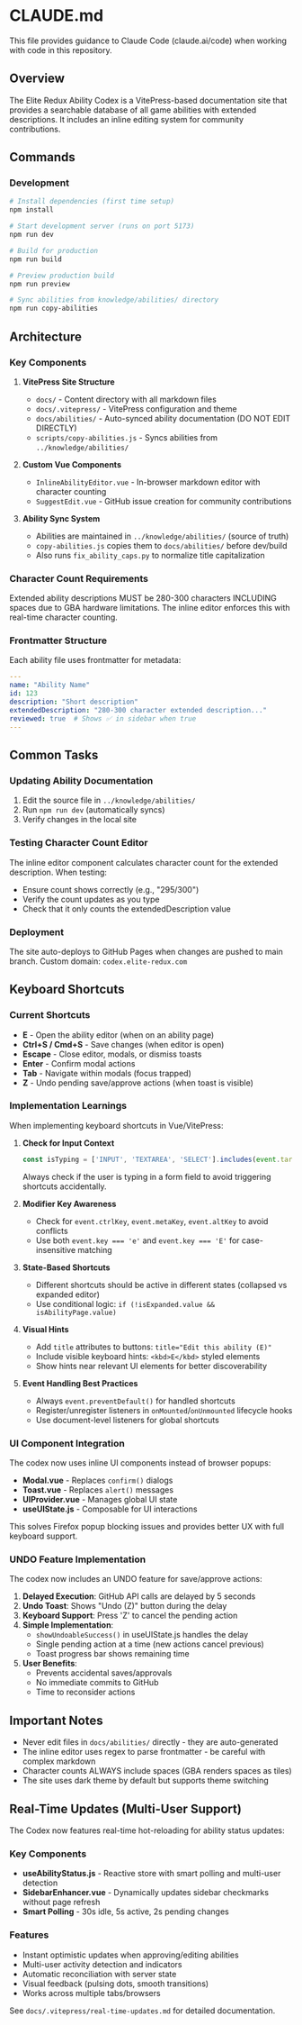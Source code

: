 # CLAUDE.md

This file provides guidance to Claude Code (claude.ai/code) when working with code in this repository.

## Overview

The Elite Redux Ability Codex is a VitePress-based documentation site that provides a searchable database of all game abilities with extended descriptions. It includes an inline editing system for community contributions.

## Commands

### Development
```bash
# Install dependencies (first time setup)
npm install

# Start development server (runs on port 5173)
npm run dev

# Build for production
npm run build

# Preview production build
npm run preview

# Sync abilities from knowledge/abilities/ directory
npm run copy-abilities
```

## Architecture

### Key Components

1. **VitePress Site Structure**
   - `docs/` - Content directory with all markdown files
   - `docs/.vitepress/` - VitePress configuration and theme
   - `docs/abilities/` - Auto-synced ability documentation (DO NOT EDIT DIRECTLY)
   - `scripts/copy-abilities.js` - Syncs abilities from `../knowledge/abilities/`

2. **Custom Vue Components**
   - `InlineAbilityEditor.vue` - In-browser markdown editor with character counting
   - `SuggestEdit.vue` - GitHub issue creation for community contributions

3. **Ability Sync System**
   - Abilities are maintained in `../knowledge/abilities/` (source of truth)
   - `copy-abilities.js` copies them to `docs/abilities/` before dev/build
   - Also runs `fix_ability_caps.py` to normalize title capitalization

### Character Count Requirements

Extended ability descriptions MUST be 280-300 characters INCLUDING spaces due to GBA hardware limitations. The inline editor enforces this with real-time character counting.

### Frontmatter Structure

Each ability file uses frontmatter for metadata:
```yaml
---
name: "Ability Name"
id: 123
description: "Short description"
extendedDescription: "280-300 character extended description..."
reviewed: true  # Shows ✅ in sidebar when true
---
```

## Common Tasks

### Updating Ability Documentation
1. Edit the source file in `../knowledge/abilities/`
2. Run `npm run dev` (automatically syncs)
3. Verify changes in the local site

### Testing Character Count Editor
The inline editor component calculates character count for the extended description. When testing:
- Ensure count shows correctly (e.g., "295/300")
- Verify the count updates as you type
- Check that it only counts the extendedDescription value

### Deployment
The site auto-deploys to GitHub Pages when changes are pushed to main branch. Custom domain: `codex.elite-redux.com`

## Keyboard Shortcuts

### Current Shortcuts
- **E** - Open the ability editor (when on an ability page)
- **Ctrl+S / Cmd+S** - Save changes (when editor is open)
- **Escape** - Close editor, modals, or dismiss toasts
- **Enter** - Confirm modal actions
- **Tab** - Navigate within modals (focus trapped)
- **Z** - Undo pending save/approve actions (when toast is visible)

### Implementation Learnings

When implementing keyboard shortcuts in Vue/VitePress:

1. **Check for Input Context**
   ```javascript
   const isTyping = ['INPUT', 'TEXTAREA', 'SELECT'].includes(event.target.tagName)
   ```
   Always check if the user is typing in a form field to avoid triggering shortcuts accidentally.

2. **Modifier Key Awareness**
   - Check for `event.ctrlKey`, `event.metaKey`, `event.altKey` to avoid conflicts
   - Use both `event.key === 'e'` and `event.key === 'E'` for case-insensitive matching

3. **State-Based Shortcuts**
   - Different shortcuts should be active in different states (collapsed vs expanded editor)
   - Use conditional logic: `if (!isExpanded.value && isAbilityPage.value)`

4. **Visual Hints**
   - Add `title` attributes to buttons: `title="Edit this ability (E)"`
   - Include visible keyboard hints: `<kbd>E</kbd>` styled elements
   - Show hints near relevant UI elements for better discoverability

5. **Event Handling Best Practices**
   - Always `event.preventDefault()` for handled shortcuts
   - Register/unregister listeners in `onMounted`/`onUnmounted` lifecycle hooks
   - Use document-level listeners for global shortcuts

### UI Component Integration

The codex now uses inline UI components instead of browser popups:
- **Modal.vue** - Replaces `confirm()` dialogs
- **Toast.vue** - Replaces `alert()` messages
- **UIProvider.vue** - Manages global UI state
- **useUIState.js** - Composable for UI interactions

This solves Firefox popup blocking issues and provides better UX with full keyboard support.

### UNDO Feature Implementation

The codex now includes an UNDO feature for save/approve actions:

1. **Delayed Execution**: GitHub API calls are delayed by 5 seconds
2. **Undo Toast**: Shows "Undo (Z)" button during the delay
3. **Keyboard Support**: Press 'Z' to cancel the pending action
4. **Simple Implementation**:
   - `showUndoableSuccess()` in useUIState.js handles the delay
   - Single pending action at a time (new actions cancel previous)
   - Toast progress bar shows remaining time
5. **User Benefits**:
   - Prevents accidental saves/approvals
   - No immediate commits to GitHub
   - Time to reconsider actions

## Important Notes

- Never edit files in `docs/abilities/` directly - they are auto-generated
- The inline editor uses regex to parse frontmatter - be careful with complex markdown
- Character counts ALWAYS include spaces (GBA renders spaces as tiles)
- The site uses dark theme by default but supports theme switching

## Real-Time Updates (Multi-User Support)

The Codex now features real-time hot-reloading for ability status updates:

### Key Components
- **useAbilityStatus.js** - Reactive store with smart polling and multi-user detection
- **SidebarEnhancer.vue** - Dynamically updates sidebar checkmarks without page refresh
- **Smart Polling** - 30s idle, 5s active, 2s pending changes

### Features
- Instant optimistic updates when approving/editing abilities
- Multi-user activity detection and indicators
- Automatic reconciliation with server state
- Visual feedback (pulsing dots, smooth transitions)
- Works across multiple tabs/browsers

See `docs/.vitepress/real-time-updates.md` for detailed documentation.